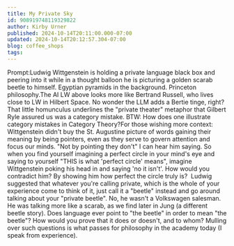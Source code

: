 ```yaml
---
title: My Private Sky
id: 908919748119329822
author: Kirby Urner
published: 2024-10-14T20:11:00.000-07:00
updated: 2024-10-14T20:12:57.304-07:00
blog: coffee_shops
tags: 
---
```


[](https://blogger.googleusercontent.com/img/b/R29vZ2xl/AVvXsEj52qLBwTEj4IU9Nn0dvOQSeoSeYbP-DeHbkVYBsw8e7jWV5ZXBUel3AcoDInSnUpr-W7_dgSD1sTAAouMUkWaMDsS4pH335MQz1YYE607ffVyfT5ySasJ5fVsnB_jsxZMZFkpmrWOLnCqhnsGVDO7oe6IL_AXwe3gaaVLIa3wFidv4CdaAkoVGZznvPZL6/s1144/beetle_in_a_box.png)Prompt:Ludwig Wittgenstein is holding a private language black box and peering into it while in a thought balloon he is picturing a golden scarab beetle to himself. Egyptian pyramids in the background. Princeton philosophy.The AI LW above looks more like Bertrand Russell, who lives close to LW in Hilbert Space. No wonder the LLM adds a Bertie tinge, right?That little homunculus underlines the "private theater" metaphor that Gilbert Ryle assured us was a category mistake. BTW: How does one illustrate category mistakes in Category Theory?For those wishing more context: Wittgenstein didn't buy the St. Augustine picture of words gaining their meaning by being pointers, even as they serve to govern attention and focus our minds. "Not by pointing they don't" I can hear him saying. So when you find yourself imagining a perfect circle in your mind's eye and saying to yourself "THIS is what 'perfect circle' means", imagine Wittgenstein poking his head in and saying 'no it isn't'. How would you contradict him? By showing him how perfect the circle truly is?  Ludwig suggested that whatever you're calling private, which is the whole of your experience come to think of it, just call it a "beetle" instead and go around talking about your "private beetle". No, he wasn't a Volkswagen salesman. He was talking more like a scarab, as we find later in Jung (a different beetle story). Does language ever point to "the beetle" in order to mean "the beetle"? How would you prove that it does or doesn't, and to whom? Mulling over such questions is what passes for philosophy in the academy today (I speak from experience).